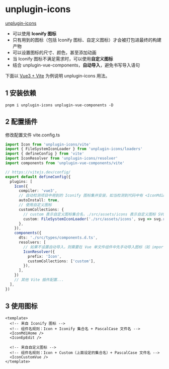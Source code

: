 # unplugin-icons

[unplugin-icons](https://github.com/unplugin/unplugin-icons)

- 可以使用 **Iconify 图标**
- 只有用到的图标（包括 Iconify 图标、自定义图标）才会被打包进最终的构建产物
- 可以设置图标的尺寸、颜色，甚至添加动画
- 当 Iconify 图标不满足需求时，可以使用**自定义图标**
- 结合 unplugin-vue-components，**自动导入**，避免书写导入语句

下面以 [Vue3 + Vite](https://github.com/unplugin/unplugin-icons/tree/main/examples/vite-vue3) 为例说明 unplugin-icons 用法。

## 1 安装依赖

```shell
pnpm i unplugin-icons unplugin-vue-components -D
```

## 2 配置插件

修改配置文件 vite.config.ts

```ts
import Icon from 'unplugin-icons/vite'
import { FileSystemIconLoader } from 'unplugin-icons/loaders'
import { defineConfig } from 'vite'
import IconResolver from 'unplugin-icons/resolver'
import components from 'unplugin-vue-components/vite'

// https://vitejs.dev/config/
export default defineConfig({
  plugins: [
    Icon({
      compiler: 'vue3',
      // 自动检测项目中用到的 Iconify 图标集并安装，如当检测到代码中有 <IconMdiHome />，会自动安装 @iconify-json/mdi，相当于执行 pnpm i @iconify-json/mdi -D
      autoInstall: true,
      // 使用自定义图标
      customCollections: {
        // custom 表示自定义图标集合名，./src/assets/icons 表示自定义图标 SVG 目录
        custom: FileSystemIconLoader('./src/assets/icons', svg => svg.replace(/^<svg /, '<svg fill="currentColor" ')),
      },
    }),
    components({
      dts: './src/types/components.d.ts',
      resolvers: [
        // 如果不设置自动导入，则需要在 Vue 单文件组件中先手动导入图标（如 import IconMdiHome from '~icons/mdi/home、import IconCustomVue from '~icons/custom/vue'），再使用
        IconResolver({
          prefix: 'Icon',
          customCollections: ['custom'],
        }),
      ],
    })
    // 其他 Vite 插件配置...
  ],
})
```

## 3 使用图标

```vue
<template>
  <!-- 来自 Iconify 图标 -->
  <!-- 组件名规则：Icon + Iconify 集合名 + PascalCase 文件名 -->
  <IconMdiHome />
  <IconEpEdit />

  <!-- 来自自定义图标 -->
  <!-- 组件名规则：Icon + Custom（上面设定的集合名）+ PascalCase 文件名 -->
  <IconCustomVue />
</template>
```
